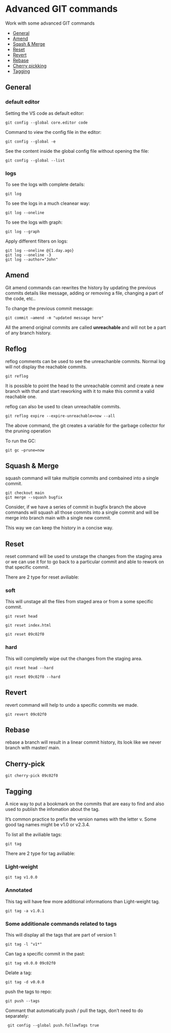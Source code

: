 # Advanced GIT commands

Work with some advanced GIT commands

- [General](#config)
- [Amend](#amend)
- [Sqash & Merge](#sqash-merge)
- [Reset](#reset)
- [Revert](#revert)
- [Rebase](#rebase)
- [Cherry pickking](#cherry-pick)
- [Tagging](#tag)

## General<span id="config"></span>

### default editor

Setting the VS code as default editor:

    git config --global core.editor code

Command to view the config file in the editor:

    git config --global -e

See the content inside the global config file without opening the file:

    git config --global --list

### logs

To see the logs with complete details:

    git log

To see the logs in a much cleanear way:

    git log --oneline

To see the logs with graph:

    git log --graph

Apply different filters on logs:

    git log --oneline @{1.day.ago}
    git log --oneline -3
    git log --author="John"

## Amend<span id="amend"></span>

Git amend commands can rewrites the history by updating the previous commits details like message, adding or removing a file, changing a part of the code, etc..

To change the previous commit message:

    git commit —amend -m "updated message here"

All the amend original commits are called <b> unreachable </b>and will not be a part of any branch history.

## Reflog

reflog comments can be used to see the unreachanble commits.
Normal log will not display the reachable commits.

    git reflog

It is possible to point the head to the unreachable commit and create a new branch with that and start reworking with it to make this commit a valid reachable one.

reflog can also be used to clean unreachable commits.

    git reflog expire --expire-unreachable=now --all

The above command, the git creates a variable for the garbage collector for the pruning operation

To run the GC:

    git gc —prune=now

## Squash & Merge <span id="sqash-merge"></span>

squash command will take multiple commits and combained into a single commit.

    git checkout main
    git merge --squash bugfix

Consider, if we have a series of commit in bugfix branch
the above commands will squash all those commits into a single commit and will be merge into branch main with a single new commit.

This way we can keep the history in a concise way.

## Reset <span id="reset"></span>

reset command will be used to unstage the changes from the staging area
or we can use it for to go back to a particular commit and able to rework on that specific commit.

There are 2 type for reset aviliable:

### soft

This will unstage all the files from staged area or from a some specific commit.

    git reset head

    git reset index.html

    git reset 09c02f0

### hard

This will completelly wipe out the changes from the staging area.

    git reset head --hard

    git reset 09c02f0 --hard

## Revert <span id="revert"></span>

revert command will help to undo a specific commits we made.

    git revert 09c02f0

## Rebase <span id="rebase"></span>

rebase a branch will result in a linear commit history, its look like we never branch with master/ main.

## Cherry-pick <span id="cherry-pick"></span>

    git cherry-pick 09c02f0

## Tagging <span id="tag"></span>

A nice way to put a bookmark on the commits that are easy to find and also used to publish the infomation about the tag.

It’s common practice to prefix the version names with the letter v. Some good tag names might be v1.0 or v2.3.4.

To list all the aviliable tags:

    git tag

There are 2 type for tag aviliable:

### Light-weight

    git tag v1.0.0

### Annotated

This tag will have few more additional informations than Light-weight tag.

    git tag -a v1.0.1

### Some additionale commands related to tags

This will display all the tags that are part of version 1:

    git tag -l "v1*"

Can tag a specific commit in the past:

    git tag v0.0.0 09c02f0

Delate a tag:

    git tag -d v0.0.0

push the tags to repo:

    git push --tags

Commant that automatically push / pull the tags, don’t need to do separately:

     git config --global push.followTags true
